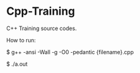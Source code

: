 # Cpp-Training
C++ Training source codes.

How to run:

$ g++ -ansi -Wall -g -O0 -pedantic {filename}.cpp

$ ./a.out
